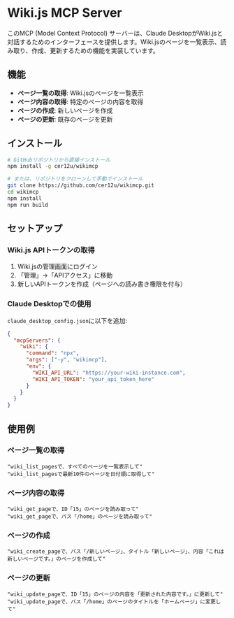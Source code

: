 # Wiki.js MCP Server

このMCP (Model Context Protocol) サーバーは、Claude DesktopがWiki.jsと対話するためのインターフェースを提供します。Wiki.jsのページを一覧表示、読み取り、作成、更新するための機能を実装しています。

## 機能

* **ページ一覧の取得**: Wiki.jsのページを一覧表示
* **ページ内容の取得**: 特定のページの内容を取得
* **ページの作成**: 新しいページを作成
* **ページの更新**: 既存のページを更新

## インストール

```bash
# GitHubリポジトリから直接インストール
npm install -g cer12u/wikimcp

# または、リポジトリをクローンして手動でインストール
git clone https://github.com/cer12u/wikimcp.git
cd wikimcp
npm install
npm run build
```

## セットアップ

### Wiki.js APIトークンの取得

1. Wiki.jsの管理画面にログイン
2. 「管理」→「APIアクセス」に移動
3. 新しいAPIトークンを作成（ページへの読み書き権限を付与）

### Claude Desktopでの使用

`claude_desktop_config.json`に以下を追加:

```json
{
  "mcpServers": {
    "wiki": {
      "command": "npx",
      "args": ["-y", "wikimcp"],
      "env": {
        "WIKI_API_URL": "https://your-wiki-instance.com",
        "WIKI_API_TOKEN": "your_api_token_here"
      }
    }
  }
}
```

## 使用例

### ページ一覧の取得
```
"wiki_list_pagesで、すべてのページを一覧表示して"
"wiki_list_pagesで最新10件のページを日付順に取得して"
```

### ページ内容の取得
```
"wiki_get_pageで、ID「15」のページを読み取って"
"wiki_get_pageで、パス「/home」のページを読み取って"
```

### ページの作成
```
"wiki_create_pageで、パス「/新しいページ」、タイトル「新しいページ」、内容「これは新しいページです。」のページを作成して"
```

### ページの更新
```
"wiki_update_pageで、ID「15」のページの内容を「更新された内容です。」に更新して"
"wiki_update_pageで、パス「/home」のページのタイトルを「ホームページ」に変更して"
```
